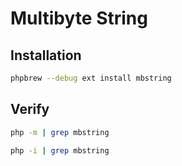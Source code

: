 # Multibyte String

## Installation

```sh
phpbrew --debug ext install mbstring
```

## Verify

```sh
php -m | grep mbstring
```

```sh
php -i | grep mbstring
```
